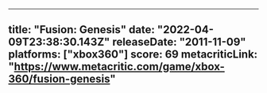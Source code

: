 
---
title: "Fusion: Genesis"
date: "2022-04-09T23:38:30.143Z"
releaseDate: "2011-11-09"
platforms: ["xbox360"]
score: 69
metacriticLink: "https://www.metacritic.com/game/xbox-360/fusion-genesis"
---
